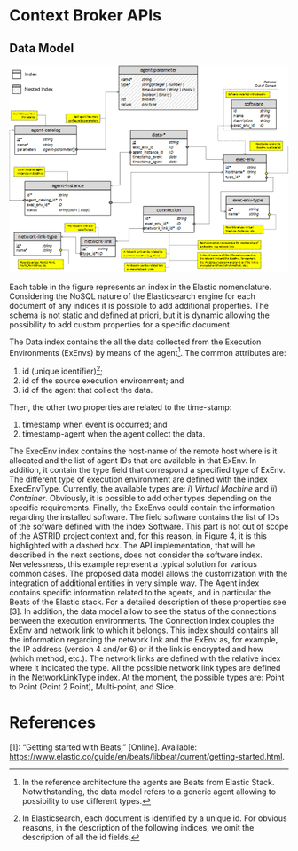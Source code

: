 # Context Broker APIs

## Data Model

![Data Model](data_model.png)

Each table in the figure represents an index in the Elastic nomenclature. Considering the NoSQL nature of the Elasticsearch engine for each document of any indices it is possible to add additional properties. The schema is not static and defined at priori, but it is dynamic allowing the possibility to add custom properties for a specific document.

The Data index contains the all the data collected from the Execution Environments (ExEnvs) by means of the agent[^1]. The common attributes are:

1. id (unique identifier)[^2];
2. id of the source execution environment; and 
3. id of the agent that collect the data.

Then, the other two properties are related to the time-stamp:
1. timestamp when event is occurred; and
2. timestamp-agent when the agent collect the data.

The ExecEnv index contains the host-name of the remote host where is it allocated and the list of agent IDs that are available in that ExEnv. In addition, it contain the type field that correspond a specified type of ExEnv. The different type of execution environment are defined with the index ExecEnvType. Currently, the available types are: *i*) *Virtual Machine* and *ii*) *Container*. Obviously, it is possible to add other types depending on the specific requirements. Finally, the ExeEnvs could contain the information regarding the installed software. The field software contains the list of IDs of the sofware defined with the index Software. This part is not out of scope of the ASTRID project context and, for this reason, in Figure 4, it is this highlighted with a dashed box. The API implementation, that will be described in the next sections, does not consider the software index. Nervelessness, this example represent a typical solution for various common cases. The proposed data model allows the customization with the integration of additional entities in very simple way.
The Agent index contains specific information related to the agents, and in particular the Beats of the Elastic stack. For a detailed description of these properties see [3].
In addition, the data model allow to see the status of the connections between the execution environments. The Connection index couples the ExEnv and network link to which it belongs. This index should contains all the information regarding the network link and the ExEnv as, for example, the IP address (version 4 and/or 6) or if the link is encrypted and how (which method, etc.).
The network links are defined with the relative index where it indicated the type. All the possible network link types are defined in the NetworkLinkType index. At the moment, the possible types are: Point to Point (Point 2 Point), Multi-point, and Slice.


[^1]: In the reference architecture the agents are Beats from Elastic Stack. Notwithstanding, the data model refers to a generic agent allowing to possibility to use different types.

[^2]: In Elasticsearch, each document is identified by a unique id. For obvious reasons, in the description of the following indices, we omit the description of all the id fields.

# References

[1]: “Getting started with Beats,” [Online]. Available: https://www.elastic.co/guide/en/beats/libbeat/current/getting-started.html.
